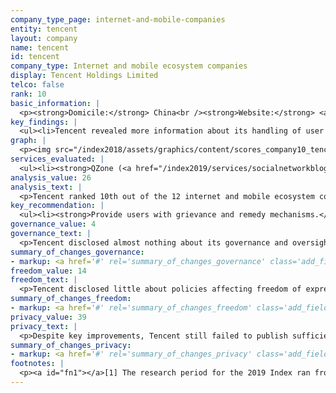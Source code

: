 ```yaml
---
company_type_page: internet-and-mobile-companies
entity: tencent
layout: company
name: tencent
id: tencent
company_type: Internet and mobile ecosystem companies
display: Tencent Holdings Limited
telco: false
rank: 10
basic_information: | 
  <p><strong>Domicile:</strong> China<br /><strong>Website:</strong> <a href="http://www.tencent.com">www.tencent.com</a>&nbsp;</p>
key_findings: | 
  <ul><li>Tencent revealed more information about its handling of user information than in the past, but still failed to publish sufficient information about policies affecting privacy.</li><li>Tencent disclosed almost nothing&mdash;and less than all of its peers&mdash;about its governance processes to ensure respect for users&rsquo; freedom of expression and privacy.</li><li>Tencent disclosed nothing about how it responds to third-party requests to restrict user access to content and accounts, or to hand over user information.</li></ul>
graph: | 
  <p><img src="/index2018/assets/graphics/content/scores_company10_tencent.jpg" /></p>
services_evaluated: | 
  <ul><li><strong>QZone (<a href="/index2019/services/socialnetworkblog/">Social networking &amp; blog</a>)</strong></li><li><strong>QQ (<a href="/index2019/services/messagingvoip/">Messaging &amp; VoIP</a>)</strong></li><li><strong>WeChat (<a href="/index2019/services/messagingvoip/">Messaging &amp; VoIP</a>)</strong></li><li><strong>Tencent Cloud (<a href="/index2019/services/cloudservices/">Cloud service</a>)</strong></li></ul>
analysis_value: 26
analysis_text: | 
  <p>Tencent ranked 10th out of the 12 internet and mobile ecosystem companies evaluated in the 2019 Index, failing to disclose sufficient information about its policies and practices affecting users&rsquo; freedom of expression and privacy.<sup>1</sup> Tencent did make key improvements to its privacy and security disclosures, particularly with regards to its disclosure of how it handles user information.<sup>2</sup> This progress could be attributed, in part, to new regulations requiring companies to be more transparent about their purposes for processing data.<sup>3</sup> However, it still failed to meet basic standards for respecting users&rsquo; freedom of expression and privacy rights. While the Chinese internet environment is restrictive and the law forbids disclosures related to government demands, there are no legal barriers to prevent Tencent from improving its policies related to handling and securing user information.<sup>4</sup><br /><br /></p><hr /><p><strong><br />Tencent Holdings Limited</strong> provides a broad range of internet and mobile value-added services, online advertising services, and e-commerce transaction services to users in China and internationally. It is one of the world&rsquo;s largest internet companies.</p><p><strong>Market cap:</strong> USD 474.4 billion<sup>5</sup><br /><strong>SEHK:</strong> 700</p>
key_recommendation: | 
  <ul><li><strong>Provide users with grievance and remedy mechanisms.</strong> Tencent should disclose clear mechanisms for users to submit complaints related to freedom of expression and privacy across all services.</li><li><strong>Give users more control over their information.</strong> Tencent should provide users with more options to access and control their own information.</li><li><strong>Publish data on private requests.</strong> Tencent should improve its disclosure of how it responds to private requests to restrict content or accounts and for user information.</li></ul>
governance_value: 4
governance_text: | 
  <p>Tencent disclosed almost nothing about its governance and oversight over its impact on users&rsquo; human rights. While it committed to protect users&rsquo; privacy, it fell short of committing to protect privacy as a human right (G1). Tencent disclosed no evidence of conducting human rights impact assessments, including if it assesses risks associated with its use of automated decision-making and targeted advertising (G4). It also failed to disclose if it engages with a range of stakeholders on these issues (G5), and did not appear to offer any grievance and remedy mechanisms allowing users to submit grievances if they feel the company has violated their freedom of expression or privacy (G6). While the legal and political environment in China is not conducive to companies making strong human rights commitments, Tencent can still improve its grievance and remedy mechanisms (G6), even if there are no regulatory improvements.</p>
summary_of_changes_governance:
- markup: <a href='#' rel='summary_of_changes_governance' class='add_fieldset dashicons-before dashicons-plus'><span>Add fieldset</span></a>
freedom_value: 14
freedom_text: | 
  <p>Tencent disclosed little about policies affecting freedom of expression, receiving the second-lowest score of all internet and mobile ecosystem companies in this category, after Baidu. The company&rsquo;s terms for its different services were not always easy to find or understand (F1), and did not indicate if and how it notifies users when it introduces changes to these terms (F2). Tencent disclosed limited information about its rules and how they are enforced (F3), and revealed nothing about actions it takes&mdash;such as removing content or deactivating accounts&mdash;to enforce its rules (F4). It also did not commit to notify affected users when the company restricts content or accounts (F8).</p><p>Tencent earned minimal points for disclosing limited information about how it responds to private requests to hand over user data, but disclosed nothing about how it responds to such requests from governments (F5). It also did not publish any data about how many government or private requests for content or account restrictions it received or with which it complied (F6, F7).</p>
summary_of_changes_freedom:
- markup: <a href='#' rel='summary_of_changes_freedom' class='add_fieldset dashicons-before dashicons-plus'><span>Add fieldset</span></a>
privacy_value: 39
privacy_text: | 
  <p>Despite key improvements, Tencent still failed to publish sufficient information about policies affecting privacy. It disclosed a commitment to limit its collection of user information to what is directly relevant and necessary for QZone and QQ (P3) and that it will limit the use of user information to its original purpose, or otherwise obtain consent from users (P5). It improved its disclosure of options users have to control their own information by disclosing that QZone and QQ users can delete some types of user information (P7). However, the options users have to control and access their own information (P7, P8) remained insufficient. The company disclosed almost nothing about how long it retains user information, even though Chinese law does not prevent such disclosures (P6).</p><p>Tencent disclosed nothing about how it handles government and private requests for user information (P10-P12). While the Chinese legal and political environment makes it unrealistic to expect companies to disclose detailed information about government requests for user information, Tencent should be able to disclose if and when it shares user information via private requests and under what circumstances.</p><p>Tencent revealed less about its security policies than most other internet and mobile ecosystem companies. However, it improved its score by disclosing a policy of limiting employee access to user information (P13) for QZone and QQ, and a commitment to notify users in the event of a data breach (P15). While the company had one of the highest scores for disclosure on how it addresses security vulnerabilities (P14), it disclosed almost no information about encryption of user communications (P16), despite slightly improving its disclosure about the encryption of some user information on WeChat.</p>
summary_of_changes_privacy:
- markup: <a href='#' rel='summary_of_changes_privacy' class='add_fieldset dashicons-before dashicons-plus'><span>Add fieldset</span></a>
footnotes: | 
  <p><a id="fn1"></a>[1] The research period for the 2019 Index ran from January 13, 2018 to February 8, 2019. Policies that came into effect after February 8, 2019 were not evaluated in this Index.<br /><a id="fn2"></a>[2] For Tencent&rsquo;s performance in the 2018 Index, see: <a href="/index2018/companies/tencent">rankingdigitalrights.org/index2018/companies/tencent</a>&nbsp;<br /><a id="fn3"></a>[3] &ldquo;Personal Information Security Specification,&rdquo; December 2017, <a href="http://www.gb688.cn/bzgk/gb/newGbInfo?hcno=4FFAA51D63BA21B9EE40C51DD3CC40BE">www.gb688.cn/bzgk/gb/newGbInfo?hcno=4FFAA51D63BA21B9EE40C51DD3CC40BE</a>&nbsp;<br /><a id="fn4"></a>[4] &ldquo;Freedom on the Net&rdquo; (Freedom House, November 2018), <a href="https://freedomhouse.org/report/freedom-net/2018/china">freedomhouse.org/report/freedom-net/2018/china</a>&nbsp;<br /><a id="fn5"></a>[5] Bloomberg Markets, Accessed April 18, 2019, <a href="https://www.bloomberg.com/quote/700:HK">www.bloomberg.com/quote/700:HK</a>&nbsp;</p>
---
```

